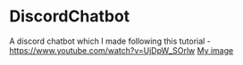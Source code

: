 # DiscordChatbot
A discord chatbot which I made following this tutorial - https://www.youtube.com/watch?v=UjDpW_SOrlw
[My image](ishraaq2001parvez.github.com/DiscordChatbot/Capture.png)
